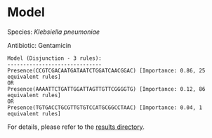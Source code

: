 
# Model

Species: *Klebsiella pneumoniae*

Antibiotic: Gentamicin

```
Model (Disjunction - 3 rules):
------------------------------
Presence(CCGTCGACAATGATAATCTGGATCAACGGAC) [Importance: 0.86, 25 equivalent rules]
OR
Presence(AAAATTCTGATTGGATTAGTTGTTCGGGGTG) [Importance: 0.12, 86 equivalent rules]
OR
Presence(TGTGACCTGCGTTGTGTCCATGCGGCCTAAC) [Importance: 0.04, 1 equivalent rules]

```

For details, please refer to the [results directory](../../../../../results/scm_b/klebsiella%20pneumoniae/gentamicin/repeat_2/).

